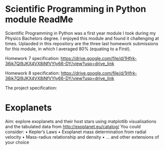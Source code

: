 # Scientific Programming in Python module ReadMe
Scientific Programming in Python was a first year module I took during my Physics Bachelors degree. I enjoyed this module and found it challenging at times.
Uplaoded in this repository are the three last homework submissions for this module, in which I averaged 80% (equating to a First). 

Homework 7 specification:
https://drive.google.com/file/d/1Hfrk-36jk7Ql9JKX4VX8iNfVYIy66-DY/view?usp=drive_link

Homework 8 specification:
https://drive.google.com/file/d/1Hfrk-36jk7Ql9JKX4VX8iNfVYIy66-DY/view?usp=drive_link

The project specification:
# Exoplanets
Aim: explore exoplanets and their host stars using matplotlib visualisations and the tabulated data from http://exoplanet.eu/catalog/
You could consider:
• Kepler’s Laws
• Exoplanet mass determination from radial velocity
• Mass-radius relationship and density
• … and other extensions of your choice
